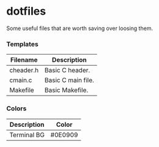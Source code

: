 # dotfiles
Some useful files that are worth saving over loosing them.

### Templates
Filename | Description
-------- | -----------
cheader.h | Basic C header.
cmain.c | Basic C main file.
Makefile | Basic Makefile.

### Colors
Description | Color
----------- | -----
Terminal BG | #0E0909
